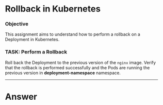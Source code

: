 # Rollback in Kubernetes

### Objective

This assignment aims to understand how to perform a rollback on a Deployment in Kubernetes.

### TASK: Perform a Rollback

Roll back the Deployment to the previous version of the `nginx` image. Verify that the rollback is performed successfully and the Pods are running the previous version in **deployment-namespace** namespace.

---

# Answer
